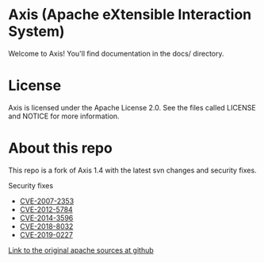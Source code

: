 # Axis (Apache eXtensible Interaction System)

Welcome to Axis!  You'll find documentation in the docs/ directory.

# License

Axis is licensed under the Apache License 2.0. See the files called LICENSE and NOTICE for more information.

# About this repo

This repo is a fork of Axis 1.4 with the latest svn changes and security fixes.

Security fixes

* [CVE-2007-2353](https://nvd.nist.gov/vuln/detail/CVE-2007-2353)
* [CVE-2012-5784](https://nvd.nist.gov/vuln/detail/CVE-2012-5784)
* [CVE-2014-3596](https://nvd.nist.gov/vuln/detail/CVE-2014-3596)
* [CVE-2018-8032](https://nvd.nist.gov/vuln/detail/CVE-2018-8032)
* [CVE-2019-0227](https://nvd.nist.gov/vuln/detail/CVE-2019-0227)




[Link to the original apache sources at github](https://github.com/apache/axis-axis1-java)


